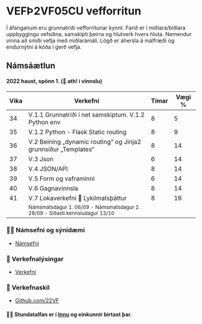 # VEFÞ2VF05CU vefforritun
Í áfanganum eru grunnatriði vefforritunar kynnt. Farið er í miðlara/biðlara uppbyggingu vefsíðna, samskipti þeirra og hlutverk hvers hluta. Nemendur vinna að smíði vefja með miðlaramáli. Lögð er áhersla á málfræði og endurnýtni á kóða í gerð vefja.

## Námsáætlun 

#### 2022 haust, spönn 1. (👋 ath! í vinnslu)

| Vika  | Verkefni   | Tímar | Vægi % |
|---|---|---|---|
| 34  | V.1.1 Grunnatriði í net samskiptum. V.1.2 Python env | 8  | 5  |
| 35  | V.1.2 Python - Flask Static routing | 8  | 9  |
| 36  | V.2 Beining „dynamic routing“ og Jinja2 grunnsíður „Templates“ | 8  | 14  |
| 37  | V.3 Json | 6 | 14  |
| 38  | V.4 JSON/API | 8  | 14  |
| 39  | V.5 Form og vaframinni | 6 | 14  |
| 40  | V.6 Gagnavinnsla | 8 | 14  |
| 41  | V.7 Lokaverkefni :key: Lykilmatsþáttur | 8 | 16  |
|   | <sub> Námsmatsdagur 1. 06/09 - Námsmatsdagur 2. 28/09  - Síðasti kennsludagur  13/10 </sub>|  |   |


### 👩‍💻 Námsefni og sýnidæmi

* [Námsefni](https://github.com/vefthroun/namsefni/)

### 🧙 Verkefnalýsingar
* [Verkefni](https://github.com/vefthroun/Verkefni/)


### 🌈 Verkefnaskil

* [Github.com/22VF](https://github.com/22vf)

#### 🙋‍♀️ Stundatalfan er í [Innu](https://r.inna.is/) og einkunnir birtast þar.

<!--
Remember, you can do mighty things with the power of [Markdown](https://docs.github.com/github/writing-on-github/getting-started-with-writing-and-formatting-on-github/basic-writing-and-formatting-syntax)

-->

